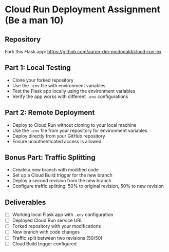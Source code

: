 # Cloud Run Deployment Assignment (Be a man 10)

## Repository

Fork this Flask app: <https://github.com/aaron-dm-mcdonald/cloud-run-ex>

## Part 1: Local Testing

- Clone your forked repository
- Use the `.env` file with environment variables
- Test the Flask app locally using the environment variables
- Verify the app works with different `.env` configurations

## Part 2: Remote Deployment

- Deploy to Cloud Run without cloning to your local machine
- Use the `.env` file from your repository for environment variables
- Deploy directly from your GitHub repository
- Ensure unauthenticated access is allowed

## Bonus Part: Traffic Splitting

- Create a new branch with modified code
- Set up a Cloud Build trigger for the new branch
- Deploy a second revision from the new branch
- Configure traffic splitting: 50% to original revision, 50% to new revision

## Deliverables

- [ ] Working local Flask app with `.env` configuration
- [ ] Deployed Cloud Run service URL
- [ ] Forked repository with your modifications
- [ ] New branch with code changes
- [ ] Traffic split between two revisions (50/50)
- [ ] Cloud Build trigger configured
